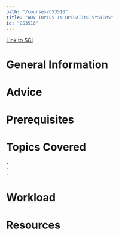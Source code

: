 ```yaml
---
path: "/courses/CS3510"
title: "ADV TOPICS IN OPERATING SYSTEMS"
id: "CS3510"
---
```

[Link to SCI]("http://courses.sci.pitt.edu/courses/courses/view/CS-3510")

# General Information

# Advice


# Prerequisites
<!-- PREREQ_REPLACEMENT (Do not remove) -->

<!-- END PREREQ_REPLACEMENT (Do not remove) -->
# Topics Covered
	- 
	-
	-
# Workload

<!-- TESTIMONIALS
# Testimonials
This gets replaced with Gatsby, its
data comes from Google Sheets for easier
editing!
-->

# Resources
